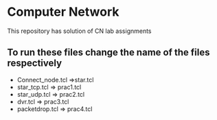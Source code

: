 
# Computer Network

This repository has solution of CN lab assignments

## To run these files change the name of the files respectively

- Connect_node.tcl =>star.tcl
- star_tcp.tcl => prac1.tcl
- star_udp.tcl => prac2.tcl
- dvr.tcl => prac3.tcl
- packetdrop.tcl => prac4.tcl

